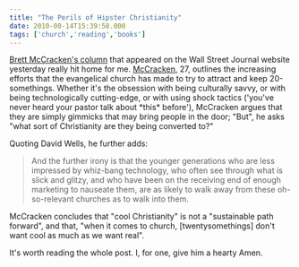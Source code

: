 ```yaml
---
title: "The Perils of Hipster Christianity"
date: 2010-08-14T15:39:58.000
tags: ['church','reading','books']
---
```


[Brett McCracken's column](http://online.wsj.com/article/SB10001424052748704111704575355311122648100.html) that appeared on the Wall Street Journal website yesterday really hit home for me. [McCracken](http://stillsearching.wordpress.com), 27, outlines the increasing efforts that the evangelical church has made to try to attract and keep 20-somethings. Whether it's the obsession with being culturally savvy, or with being technologically cutting-edge, or with using shock tactics ('you've never heard your pastor talk about \*this\* before'), McCracken argues that they are simply gimmicks that may bring people in the door; "But", he asks "what sort of Christianity are they being converted to?"

Quoting David Wells, he further adds:

> And the further irony is that the younger generations who are less impressed by whiz-bang technology, who often see through what is slick and glitzy, and who have been on the receiving end of enough marketing to nauseate them, are as likely to walk away from these oh-so-relevant churches as to walk into them.

McCracken concludes that "cool Christianity" is not a "sustainable path forward", and that, "when it comes to church, \[twentysomethings\] don't want cool as much as we want real".

It's worth reading the whole post. I, for one, give him a hearty Amen.

